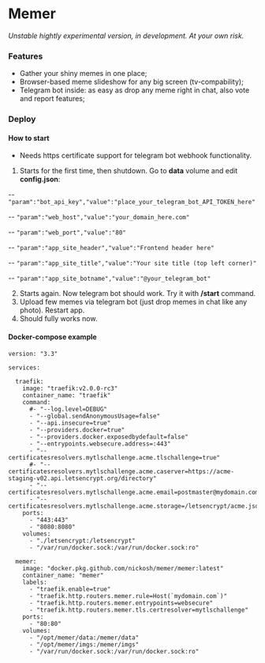 # Memer
*Unstable hightly experimental version, in development. At your own risk.*
### Features

- Gather your shiny memes in one place;
- Browser-based meme slideshow for any big screen (tv-compability);
- Telegram bot inside: as easy as drop any meme right in chat, also vote and report features;

### Deploy
#### How to start
- Needs https certificate support for telegram bot webhook functionality.

1. Starts for the first time, then shutdown. Go to **data** volume and edit **config.json**:

-- `"param":"bot_api_key","value":"place_your_telegram_bot_API_TOKEN_here"` 

-- `"param":"web_host","value":"your_domain_here.com"` 

-- `"param":"web_port","value":"80"` 

-- `"param":"app_site_header","value":"Frontend header here"`

-- `"param":"app_site_title","value":"Your site title (top left corner)"`

-- `"param":"app_site_botname","value":"@your_telegram_bot"`

2. Starts again. Now telegram bot should work. Try it with **/start** command.
3. Upload few memes via telegram bot (just drop memes in chat like any photo). Restart app.
4. Should fully works now.

#### Docker-compose example
    version: "3.3"
    
    services:
    
      traefik:
        image: "traefik:v2.0.0-rc3"
        container_name: "traefik"
        command:
          #- "--log.level=DEBUG"
          - "--global.sendAnonymousUsage=false"
          - "--api.insecure=true"
          - "--providers.docker=true"
          - "--providers.docker.exposedbydefault=false"
          - "--entrypoints.websecure.address=:443"
          - "--certificatesresolvers.mytlschallenge.acme.tlschallenge=true"
          #- "--certificatesresolvers.mytlschallenge.acme.caserver=https://acme-staging-v02.api.letsencrypt.org/directory"
          - "--certificatesresolvers.mytlschallenge.acme.email=postmaster@mydomain.com"
          - "--certificatesresolvers.mytlschallenge.acme.storage=/letsencrypt/acme.json"
        ports:
          - "443:443"
          - "8080:8080"
        volumes:
          - "./letsencrypt:/letsencrypt"
          - "/var/run/docker.sock:/var/run/docker.sock:ro"
    
      memer:
        image: "docker.pkg.github.com/nickosh/memer/memer:latest"
        container_name: "memer"
        labels:
          - "traefik.enable=true"
          - "traefik.http.routers.memer.rule=Host(`mydomain.com`)"
          - "traefik.http.routers.memer.entrypoints=websecure"
          - "traefik.http.routers.memer.tls.certresolver=mytlschallenge"
        ports:
          - "80:80"
        volumes:
          - "/opt/memer/data:/memer/data"
          - "/opt/memer/imgs:/memer/imgs"
          - "/var/run/docker.sock:/var/run/docker.sock:ro"
